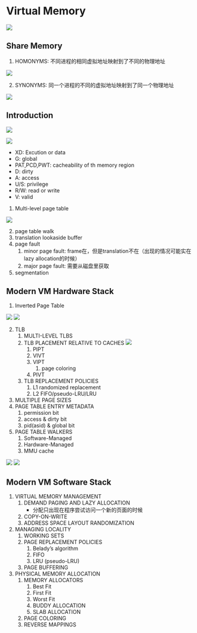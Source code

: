 # Virtual Memory

![](../assets/vm1.png)

## Share Memory

1. HOMONYMS: 不同进程的相同虚拟地址映射到了不同的物理地址

![](../assets/vm2.png)

2. SYNONYMS: 同一个进程的不同的虚拟地址映射到了同一个物理地址

![](../assets/vm3.png)

## Introduction


![](../assets/vm4.png)

![](../assets/vm5.png)

* XD: Excution or data
* G: global
* PAT,PCD,PWT: cacheability of th memory region
* D: dirty
* A: access
* U/S: privilege
* R/W: read or write
* V: valid



1. Multi-level page table

![](../assets/vm6.png)

2. page table walk
3. translation lookaside buffer
4. page fault
    1. minor page fault: frame在，但是translation不在（出现的情况可能实在lazy allocation的时候）
    2. major page fault: 需要从磁盘里获取
5. segmentation



## Modern VM Hardware Stack

1. Inverted Page Table

![](../assets/vm7.png)
![](../assets/vm8.png)

2. TLB
    1. MULTI-LEVEL TLBS
    2. TLB PLACEMENT RELATIVE TO CACHES
        ![](../assets/vm9.png)
        1. PIPT
        2. VIVT
        3. VIPT
            1. page coloring
        4. PIVT
    3. TLB REPLACEMENT POLICIES
        1. L1 randomized replacement
        2. L2 FIFO/pseudo-LRU/LRU
3. MULTIPLE PAGE SIZES
4. PAGE TABLE ENTRY METADATA
    1. permission bit
    2. access & dirty bit
    3. pid(asid) & global bit
5. PAGE TABLE WALKERS
    1. Software-Managed
    2. Hardware-Managed
    3. MMU cache
    
![](../assets/vm10.png)
![](../assets/vm11.png)

## Modern VM Software Stack

1. VIRTUAL MEMORY MANAGEMENT
    1. DEMAND PAGING AND LAZY ALLOCATION
        * 分配只出现在程序尝试访问一个新的页面的时候
    2. COPY-ON-WRITE
    3. ADDRESS SPACE LAYOUT RANDOMIZATION
2. MANAGING LOCALITY
    1. WORKING SETS
    2. PAGE REPLACEMENT POLICIES
        1. Belady’s algorithm
        2. FIFO
        3. LRU (pseudo-LRU)
    3. PAGE BUFFERING
3. PHYSICAL MEMORY ALLOCATION
    1. MEMORY ALLOCATORS
        1. Best Fit
        2. First Fit
        3. Worst Fit
        4. BUDDY ALLOCATION
        5. SLAB ALLOCATION
    2. PAGE COLORING
    3. REVERSE MAPPINGS